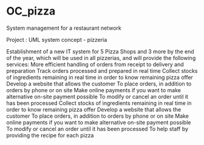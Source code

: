 # OC_pizza
System management for a restaurant network



Project : UML system concept - pizzeria

Establishment of a new IT system for 5 Pizza Shops and 3 more by the end of the year, which will be used in all pizzerias, and will provide the following services:
More efficient handling of orders from receipt to delivery and preparation
Track orders processed and prepared in real time
Collect stocks of ingredients remaining in real time in order to know remaining pizza offer
Develop a website that allows the customer
To place orders, in addition to orders by phone or on site
Make online payments if you want to make alternative on-site payment possible
To modify or cancel an order until it has been processed
Collect stocks of ingredients remaining in real time in order to know remaining pizza offer
Develop a website that allows the customer
To place orders, in addition to orders by phone or on site
Make online payments if you want to make alternative on-site payment possible
To modify or cancel an order until it has been processed
To help staff by providing the recipe for each pizza

